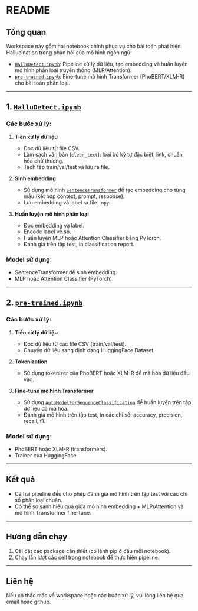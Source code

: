 # README

## Tổng quan

Workspace này gồm hai notebook chính phục vụ cho bài toán phát hiện Hallucination trong phản hồi của mô hình ngôn ngữ:

- [`HalluDetect.ipynb`](Code/HalluDetect.ipynb): Pipeline xử lý dữ liệu, tạo embedding và huấn luyện mô hình phân loại truyền thống (MLP/Attention).
- [`pre-trained.ipynb`](Code/pre-trained.ipynb): Fine-tune mô hình Transformer (PhoBERT/XLM-R) cho bài toán phân loại.

---

## 1. [`HalluDetect.ipynb`](Code/HalluDetect.ipynb)

### Các bước xử lý:

1. **Tiền xử lý dữ liệu**  
   - Đọc dữ liệu từ file CSV.
   - Làm sạch văn bản (`clean_text`): loại bỏ ký tự đặc biệt, link, chuẩn hóa chữ thường.
   - Tách tập train/val/test và lưu ra file.

2. **Sinh embedding**  
   - Sử dụng mô hình [`SentenceTransformer`](https://huggingface.co/sentence-transformers/paraphrase-multilingual-MiniLM-L12-v2) để tạo embedding cho từng mẫu (kết hợp context, prompt, response).
   - Lưu embedding và label ra file `.npy`.

3. **Huấn luyện mô hình phân loại**  
   - Đọc embedding và label.
   - Encode label về số.
   - Huấn luyện MLP hoặc Attention Classifier bằng PyTorch.
   - Đánh giá trên tập test, in classification report.

### Model sử dụng:
- SentenceTransformer để sinh embedding.
- MLP hoặc Attention Classifier (PyTorch).

---

## 2. [`pre-trained.ipynb`](Code/pre-trained.ipynb)

### Các bước xử lý:

1. **Tiền xử lý dữ liệu**  
   - Đọc dữ liệu từ các file CSV (train/val/test).
   - Chuyển dữ liệu sang định dạng HuggingFace Dataset.

2. **Tokenization**  
   - Sử dụng tokenizer của PhoBERT hoặc XLM-R để mã hóa dữ liệu đầu vào.

3. **Fine-tune mô hình Transformer**  
   - Sử dụng [`AutoModelForSequenceClassification`](https://huggingface.co/docs/transformers/main/en/model_doc/auto#transformers.AutoModelForSequenceClassification) để huấn luyện trên tập dữ liệu đã mã hóa.
   - Đánh giá mô hình trên tập test, in các chỉ số: accuracy, precision, recall, f1.

### Model sử dụng:
- PhoBERT hoặc XLM-R (transformers).
- Trainer của HuggingFace.

---

## Kết quả

- Cả hai pipeline đều cho phép đánh giá mô hình trên tập test với các chỉ số phân loại chuẩn.
- Có thể so sánh hiệu quả giữa mô hình embedding + MLP/Attention và mô hình Transformer fine-tune.

---

## Hướng dẫn chạy

1. Cài đặt các package cần thiết (có lệnh pip ở đầu mỗi notebook).
2. Chạy lần lượt các cell trong notebook để thực hiện pipeline.

---

## Liên hệ

Nếu có thắc mắc về workspace hoặc các bước xử lý, vui lòng liên hệ qua email hoặc github.
